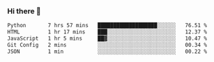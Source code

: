 ### Hi there 🌱
<!--START_SECTION:waka-->

```txt
Python       7 hrs 57 mins   ███████████████████░░░░░░   76.51 %
HTML         1 hr 17 mins    ███░░░░░░░░░░░░░░░░░░░░░░   12.37 %
JavaScript   1 hr 5 mins     ██▓░░░░░░░░░░░░░░░░░░░░░░   10.47 %
Git Config   2 mins          ░░░░░░░░░░░░░░░░░░░░░░░░░   00.34 %
JSON         1 min           ░░░░░░░░░░░░░░░░░░░░░░░░░   00.22 %
```

<!--END_SECTION:waka-->
<!--
**Dieg0raf/Dieg0raf** is a ✨ _special_ ✨ repository because its `README.md` (this file) appears on your GitHub profile.

Here are some ideas to get you started:

- 🔭 I’m currently working on ...
- 🌱 I’m currently learning ...
- 👯 I’m looking to collaborate on ...
- 🤔 I’m looking for help with ...
- 💬 Ask me about ...
- 📫 How to reach me: ...
- 😄 Pronouns: ...
- ⚡ Fun fact: ...
-->
